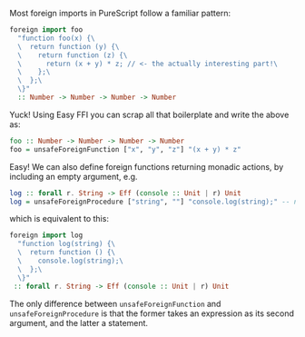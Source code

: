 Most foreign imports in PureScript follow a familiar pattern:

```haskell
foreign import foo
  "function foo(x) {\
  \  return function (y) {\
  \    return function (z) {\
  \      return (x + y) * z; // <- the actually interesting part!\
  \    };\
  \  };\
  \}"
  :: Number -> Number -> Number -> Number
```

Yuck! Using Easy FFI you can scrap all that boilerplate and write the above as:

```haskell
foo :: Number -> Number -> Number -> Number
foo = unsafeForeignFunction ["x", "y", "z"] "(x + y) * z"
```

Easy! We can also define foreign functions returning monadic actions, by including an empty argument, e.g.

```haskell
log :: forall r. String -> Eff (console :: Unit | r) Unit
log = unsafeForeignProcedure ["string", ""] "console.log(string);" -- note the extra ""
```

which is equivalent to this:

```haskell
foreign import log
  "function log(string) {\
  \  return function () {\
  \    console.log(string);\
  \  };\
  \}"
 :: forall r. String -> Eff (console :: Unit | r) Unit
```

The only difference between `unsafeForeignFunction` and `unsafeForeignProcedure` is that the former takes an expression as its second argument, and the latter a statement.
